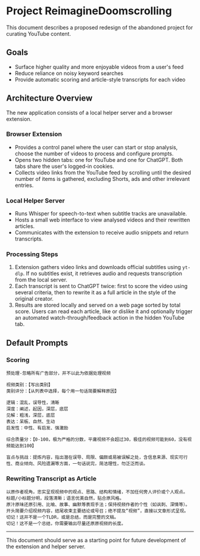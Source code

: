 # Project ReimagineDoomscrolling

This document describes a proposed redesign of the abandoned project for curating YouTube content.

## Goals
- Surface higher quality and more enjoyable videos from a user's feed
- Reduce reliance on noisy keyword searches
- Provide automatic scoring and article-style transcripts for each video

## Architecture Overview
The new application consists of a local helper server and a browser extension.

### Browser Extension
- Provides a control panel where the user can start or stop analysis, choose the number of videos to process and configure prompts.
- Opens two hidden tabs: one for YouTube and one for ChatGPT. Both tabs share the user's logged-in cookies.
- Collects video links from the YouTube feed by scrolling until the desired number of items is gathered, excluding Shorts, ads and other irrelevant entries.

### Local Helper Server
- Runs Whisper for speech-to-text when subtitle tracks are unavailable.
- Hosts a small web interface to view analysed videos and their rewritten articles.
- Communicates with the extension to receive audio snippets and return transcripts.

### Processing Steps
1. Extension gathers video links and downloads official subtitles using `yt-dlp`. If no subtitles exist, it retrieves audio and requests transcription from the local server.
2. Each transcript is sent to ChatGPT twice: first to score the video using several criteria, then to rewrite it as a full article in the style of the original creator.
3. Results are stored locally and served on a web page sorted by total score. Users can read each article, like or dislike it and optionally trigger an automated watch-through/feedback action in the hidden YouTube tab.

## Default Prompts
### Scoring
```
预处理-忽略所有广告部分，并不以此为依据处理视频

视频类别：【写出类别】
类别评分：【从列表中选择，每个用一句话简要解释原因】

逻辑：混乱，误导性，清晰
深度：阐述，起因，深层，底层
见解：粗浅，深层，底层
表达：呆板、自然、生动
启发性：中性、有启发、强激励

综合质量分：【0-100，极为严格的分数，平庸视频不会超过30，极佳的视频可能到60，没有视频能达到100】

盲点与挑战：提炼内容，指出潜在误导、局限、偏颇或易被误解之处，含信息来源、现实可行性、商业倾向、风险遗漏等方面，一句话说完，简洁理性，勿泛泛而谈。
```

### Rewriting Transcript as Article
```
以原作者视角，忠实呈现视频中的观点、思路、结构和情绪，不加任何旁人评价或个人观点。
标题/小标题分明，段落清晰；语言优美自然，贴合原风格。
原汁原味还原引用、比喻、故事、幽默等表现手法；保持视频作者的个性（如讽刺、深情等）。
开头简要介绍视频内容，结尾收束主要结论或号召；绝不提及“视频”，直接以文章形式呈现。
切记！这并不是一个TLDR，或是总结，而是完整的文稿。
切记！这不是一个总结，你需要输出尽量还原原视频的长度。
```

---
This document should serve as a starting point for future development of the extension and helper server.
